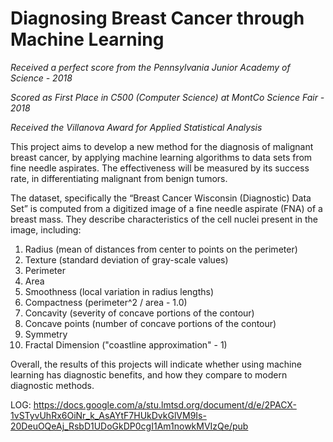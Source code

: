 # Diagnosing Breast Cancer through Machine Learning

*Received a perfect score from the Pennsylvania Junior Academy of Science - 2018*

*Scored as First Place in C500 (Computer Science) at MontCo Science Fair - 2018*

*Received the Villanova Award for Applied Statistical Analysis*

This project aims to develop a new method for the diagnosis of malignant breast cancer, by applying machine learning algorithms to data sets from fine needle aspirates. The effectiveness will be measured by its success rate, in differentiating malignant from benign tumors.

The dataset, specifically the “Breast Cancer Wisconsin (Diagnostic) Data Set” is computed from a digitized image of a fine needle aspirate (FNA) of a breast mass. They describe characteristics of the cell nuclei present in the image, including:

1. Radius (mean of distances from center to points on the perimeter) 
2. Texture (standard deviation of gray-scale values) 
3. Perimeter 
4. Area 
5. Smoothness (local variation in radius lengths) 
6. Compactness (perimeter^2 / area - 1.0) 
7. Concavity (severity of concave portions of the contour) 
8. Concave points (number of concave portions of the contour) 
9. Symmetry 
10. Fractal Dimension ("coastline approximation" - 1)

Overall, the results of this projects will indicate whether using machine learning has diagnostic benefits, and how they compare to modern diagnostic methods.

LOG:
https://docs.google.com/a/stu.lmtsd.org/document/d/e/2PACX-1vSTyvUhRx6OiNr_k_AsAYtF7HUkDvkGlVM9Is-20DeuOQeAj_RsbD1UDoGkDP0cgI1Am1nowkMVIzQe/pub
